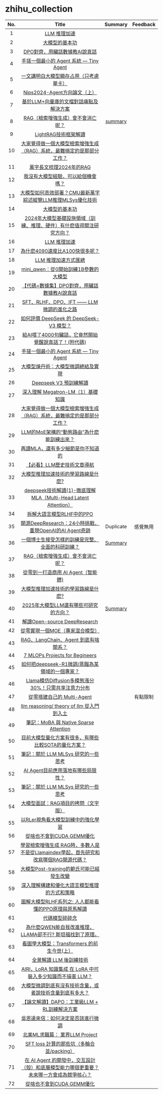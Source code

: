 # zhihu_collection

| No.| Title | Summary | Feedback |
| :--: | :--: | :--: |:--:| 
|1| [LLM 推理加速](https://zhuanlan.zhihu.com/p/17811924624?utm_psn=1861592084353540096)  |  |  |
|2|[大模型的基本功](https://zhuanlan.zhihu.com/p/716344766?utm_psn=1857956031679840257)|
|3|[DPO對齊，用臟話數據教AI說真話](https://zhuanlan.zhihu.com/p/18945731214)|
|4|[手搓一個最小的 Agent 系統 — Tiny Agent](https://zhuanlan.zhihu.com/p/699732624)|
|5|[一文講明白大模型顯存占用（只考慮單卡）](https://zhuanlan.zhihu.com/p/713256008?utm_psn=1850877468791164928)|
|6|[Nips2024-Agent方向論文（上）](https://zhuanlan.zhihu.com/p/12317898153?utm_psn=1851404730472992768)|
|7|[基於LLM+向量庫的文檔對話痛點及解決方案](https://zhuanlan.zhihu.com/p/651179780?utm_psn=1851983465051975682)|
|8|[RAG（檢索增強生成）會不會消亡呢？](https://www.zhihu.com/question/637421964/answer/33309712475?utm_psn=1852132878818869248)|[summary](./zhihu/08/readme.md)|
|9|[LightRAG技術框架解讀](https://zhuanlan.zhihu.com/p/13261291813?utm_psn=1853075329633091584)|
|10|[大家覺得做一個大模型檢索增強生成（RAG）系統，最難搞定的是那部分工作？](https://www.zhihu.com/question/642650878/answer/57968449225?utm_psn=1853197485889163265)|
|11|[萬字長文梳理2024年的RAG](https://zhuanlan.zhihu.com/p/14116449727?utm_psn=1854663568068308992)|
|12|[我沒有大模型經驗，可以給個機會嗎？](https://zhuanlan.zhihu.com/p/715031517?utm_psn=1857139809681805312)|
|13|[大模型如何高效部署？CMU最新萬字綜述縱覽LLM推理MLSys優化技術](https://zhuanlan.zhihu.com/p/677635306?utm_psn=1857485262482989056)|
|14|[大模型的基本功](https://zhuanlan.zhihu.com/p/716344766?utm_psn=1857956031679840257)|
|15|[2024年大模型基礎設施領域（訓練、推理、硬件）有什麽值得關注研究方向？](https://www.zhihu.com/question/637480772/answer/3474883101?utm_psn=1857961419003269120)|
|16|[LLM 推理加速](https://zhuanlan.zhihu.com/p/17811924624?utm_psn=1861592084353540096)|
|17|[為什麽4090速度比A100快很多呢？](https://www.zhihu.com/question/615946801/answer/3205148871?utm_psn=1862858783665049600)|
|18|[LLM 推理加速方式匯總](https://zhuanlan.zhihu.com/p/688736901?utm_psn=1863541831435968512)|
|19|[mini_qwen：從0開始訓練1B參數的大模型](https://zhuanlan.zhihu.com/p/19353252686?utm_psn=1864662479939985408)|
|20|[【代碼+數據集】DPO對齊，用臟話數據教AI說真話](https://zhuanlan.zhihu.com/p/18945731214?utm_psn=1865208193703079937)|
|21|[SFT、RLHF、DPO、IFT —— LLM 微調的進化之路](https://zhuanlan.zhihu.com/p/710652762?utm_psn=1865532802738552833)|
|22|[如何評價 DeepSeek 的 DeepSeek-V3 模型？](https://www.zhihu.com/question/7837132971/answer/72079893262?utm_psn=1866102231436230656)|
|23|[給AI喂了4000句臟話，它竟然開始覺醒說真話了！(附代碼)](https://zhuanlan.zhihu.com/p/18745659547?utm_psn=1868373722618028032)|
|24|[手搓一個最小的 Agent 系統 — Tiny Agent](https://zhuanlan.zhihu.com/p/699732624?utm_psn=1869109101595873280)|
|25|[大模型煉丹術：大模型微調總結及實現](https://zhuanlan.zhihu.com/p/673789772?utm_psn=1869111520702648321)|
|26|[Deepseek V3 預訓練解讀](https://zhuanlan.zhihu.com/p/15073492309?utm_psn=1869173633865375746)|
|27|[深入理解 Megatron-LM（1）基礎知識](https://zhuanlan.zhihu.com/p/650234985?utm_psn=1869377491669479425)|
|28|[大家覺得做一個大模型檢索增強生成（RAG）系統，最難搞定的是那部分工作？](https://www.zhihu.com/question/642650878/answer/86323321960?utm_psn=1871330803125997569)|
|29|[LLM的MoE架構的“動態路由”為什麽能訓練出來？](https://www.zhihu.com/question/11450572647/answer/95847905917?utm_psn=1871984789910872064)|
|30|[再讀MLA，還有多少細節是你不知道的](https://zhuanlan.zhihu.com/p/19585986234?utm_psn=1871987158165897216)|
|31|[【必看】LLM歷史技術文章導航](https://zhuanlan.zhihu.com/p/654910335?utm_psn=1871995513445957632)|
|32|[大模型推理加速技術的學習路線是什麽?](https://www.zhihu.com/question/591646269/answer/3333654552?utm_psn=1872750354279559168)|
|33|[deepseek技術解讀(1)-徹底理解MLA（Multi-Head Latent Attention）](https://zhuanlan.zhihu.com/p/16730036197?utm_psn=1872639045261217792)|
|34|[拆解大語言模型RLHF中的PPO](https://zhuanlan.zhihu.com/p/645225982?utm_psn=1872250276049715201)|
|35|[開源DeepResearch：24小時挑戰，重現OpenAI的AI Agent奇跡](https://zhuanlan.zhihu.com/p/22559225933?utm_psn=1872248791379357697)|Duplicate|感覺無用|
|36|[一個博士生接受怎樣的訓練是完整、全面的科研訓練？](https://www.zhihu.com/question/384512106/answer/3556664044)|[Summary](./zhihu/36/No36.md)||
|37|[RAG（檢索增強生成）會不會消亡呢？](https://www.zhihu.com/question/637421964/answer/99446183305?utm_psn=1873430932557537280)|
|38|[從零到一打造商用 AI Agent（智能體)](https://zhuanlan.zhihu.com/p/23285829505?utm_psn=1873432769390051328)|
|39|[大模型推理加速技術的學習路線是什麽?](https://www.zhihu.com/question/591646269/answer/102260978569?utm_psn=1874459723065081858)|
|40|[2025年大模型LLM還有哪些可研究的方向？](https://www.zhihu.com/question/11285951981)|[Summary](./zhihu/41/)|
|41|[解讀Open-source DeepResearch](https://zhuanlan.zhihu.com/p/22733177444)|
|42|[從零實現一個MOE（專家混合模型）](https://zhuanlan.zhihu.com/p/701777558?utm_psn=1875507800106467329)|
|43|[RAG、LangChain、Agent 到底有啥關系？](https://www.zhihu.com/question/2495164206/answer/86964072894?utm_psn=1875623080514158592)|
|44|[7 MLOPs Projects for Begineers](https://www.kdnuggets.com/7-mlops-projects-beginners)|
|45|[如何把deepseek-R1微調/蒸餾為某領域的一個專家？](https://www.zhihu.com/question/10555876430/answer/104851046659)|
|46|[Llama模仿Diffusion多模態漲分30%！只需共享注意力分布](https://zhuanlan.zhihu.com/p/24207646579)|
|47|[從零搭建自己的 Multi-Agent](https://zhuanlan.zhihu.com/p/23104679193?utm_psn=1875954926837964800)||有點限制|
|48|[llm reasoning/ theory of llm 從入門到入土](https://zhuanlan.zhihu.com/p/24665806059?utm_psn=1875959409554903040)|
|49|[筆記：MoBA 與 Native Sparse Attention](https://zhuanlan.zhihu.com/p/24774848974?utm_psn=1875959707941867520)|
|50|[目前大模型量化方案有很多，有哪些比較SOTA的量化方案？](https://www.zhihu.com/question/10439431486/answer/86095724572?utm_psn=1875983114599268352)|
|51|[筆記：關於 LLM MLSys 研究的一些思考](https://zhuanlan.zhihu.com/p/720634180?utm_psn=1877109033598582784)|
|52|[AI Agent目前應用落地有哪些局限性？](https://www.zhihu.com/question/624354739/answer/95596641305?utm_psn=1876811850999533568)|
|53|[筆記：關於 LLM MLSys 研究的一些思考](https://zhuanlan.zhihu.com/p/720634180?utm_psn=1877109033598582784)|
|54|[大模型面試：RAG項目的拷問（文字版）](https://zhuanlan.zhihu.com/p/3448487946?utm_psn=1880380835355669111)|
|55|[以RLer視角看大模型訓練中的強化學習](https://zhuanlan.zhihu.com/p/23290969372?utm_psn=1880357438890415094)|
|56|[從啥也不會到CUDA GEMM優化](https://zhuanlan.zhihu.com/p/703256080?utm_psn=1881410562489034686)|
|57|[學習檢索增強生成 RAG時，多數人是不是從Llamaindex學起，首先研究和改寫哪個RAG開源代碼？](https://www.zhihu.com/question/659305847/answer/119512863129?utm_psn=1881759616964203347)|
|58|[大模型Post-training的範氏可能已經發生改變](https://zhuanlan.zhihu.com/p/28584030587?utm_psn=1881768454979297519)|
|59|[深入理解構建和優化大語言模型推理的方式和策略](https://zhuanlan.zhihu.com/p/28530752474?utm_psn=1881823435275080134)|
|60|[圖解大模型RLHF系列之: 人人都能看懂的PPO原理與原馬解讀](https://zhuanlan.zhihu.com/p/677607581?utm_psn=1882502125289972638)|
|61|[代碼模型碎碎念](https://zhuanlan.zhihu.com/p/29211684588)|
|62|[為什麼QWEN能自我改進推理，LLAMA卻不行? 斯坦福找到了原理。](https://zhuanlan.zhihu.com/p/28978075877)|
|63|[看圖學大模型：Transformers 的前生今世(上）](https://zhuanlan.zhihu.com/p/690984212?utm_psn=1883577238492001675)|
|64|[全景解讀 LLM 後訓練技術](https://zhuanlan.zhihu.com/p/30201040247)|
|65|[AIRI，LoRA 知識集成 在 LoRA 中可裝入多少知識而不損害 LLM？](https://zhuanlan.zhihu.com/p/28312749989?share_code=y63OYF9aHf3W&utm_psn=1887926026383892957)|
|66|[大模型微調到底有沒有技術含量，或者說技術含量到底有多大？](https://www.zhihu.com/question/599396505/answer/1887826439019148076)|
|67|[【論文解讀】DAPO：工業級LLM + RL訓練解決方案](https://zhuanlan.zhihu.com/p/32368626065)|
|68|[吳恩達來信：如何決定是否該進行微調](https://zhuanlan.zhihu.com/p/1888902823573426902?share_code=5t5SbQzT5LMT&utm_psn=1889079600287559690)|
|69|[北美ML求職篇： 業界LLM Project](https://zhuanlan.zhihu.com/p/1888436346835686934?share_code=FsxCt52QCzj3&utm_psn=1889103751429747724)|
|70|[SFT loss 計算的那些坑（多輪合並/packing）](https://zhuanlan.zhihu.com/p/721652210)|
|71|[在 AI Agent 的開發中，交互設計（殼）和底層模型能力哪個更重要？未來哪一方會成為競爭核心？](https://www.zhihu.com/question/1891113677635162799/answer/1891169292898246840?share_code=KfwwgRKt6K4W&utm_psn=1894891833739425647)|
|72|[從啥也不會到CUDA GEMM優化](https://zhuanlan.zhihu.com/p/703256080?utm_psn=1881410562489034686)|

